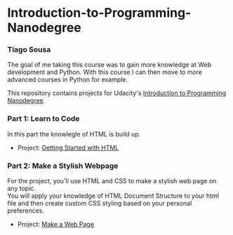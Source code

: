 # Introduction-to-Programming-Nanodegree

### Tiago Sousa
The goal of me taking this course was to gain more knowledge at Web development and Python. With this course I can then move to more advanced courses in Python for example.

This repository contains projects for Udacity's [Introduction to Programming Nanodegree](https://www.udacity.com/course/intro-to-programming-nanodegree--nd000).

### Part 1: Learn to Code
In this part the knowlegle of HTML is build up.

- Project: [Getting Started with HTML]()

### Part 2: Make a Stylish Webpage
For the project, you'll use HTML and CSS to make a stylish web page on any topic.   
You will apply your knowledge of HTML Document Structure to your html file and then create custom CSS styling based on your personal preferences.

- Project: [Make a Web Page]()
